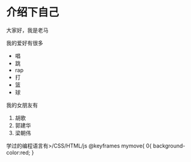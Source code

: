 <h1>介绍下自己</h1>
    <p>大家好，我是老马</p>
    <p>我的爱好有很多</p>
    <ul>
        <li>唱</li>
        <li>跳</li>
        <li>rap</li>
        <li>打</li>
        <li>篮</li>
        <li>球</li>
    </ul>
    <p>我的女朋友有</p>
    <ol>
        <li>胡歌</li>
        <li>郭建华</li>
        <li>梁朝伟</li>
    </ol>
    学过的编程语言有>/CSS/HTML/js
        @keyframes mymove{
        0{
            background-color:red;
         }
